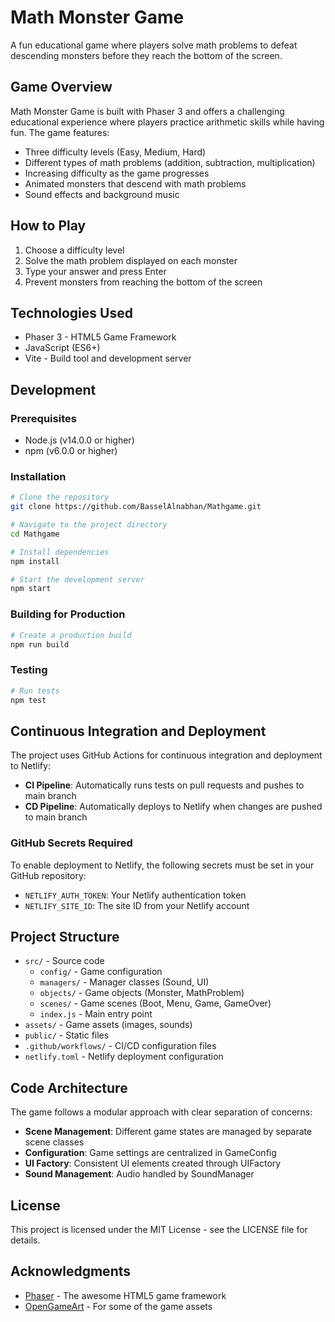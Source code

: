 # Math Monster Game

A fun educational game where players solve math problems to defeat descending monsters before they reach the bottom of the screen.

## Game Overview

Math Monster Game is built with Phaser 3 and offers a challenging educational experience where players practice arithmetic skills while having fun. The game features:

- Three difficulty levels (Easy, Medium, Hard)
- Different types of math problems (addition, subtraction, multiplication)
- Increasing difficulty as the game progresses
- Animated monsters that descend with math problems
- Sound effects and background music

## How to Play

1. Choose a difficulty level
2. Solve the math problem displayed on each monster
3. Type your answer and press Enter
4. Prevent monsters from reaching the bottom of the screen

## Technologies Used

- Phaser 3 - HTML5 Game Framework
- JavaScript (ES6+)
- Vite - Build tool and development server

## Development

### Prerequisites

- Node.js (v14.0.0 or higher)
- npm (v6.0.0 or higher)

### Installation

```bash
# Clone the repository
git clone https://github.com/BasselAlnabhan/Mathgame.git

# Navigate to the project directory
cd Mathgame

# Install dependencies
npm install

# Start the development server
npm start
```

### Building for Production

```bash
# Create a production build
npm run build
```

### Testing

```bash
# Run tests
npm test
```

## Continuous Integration and Deployment

The project uses GitHub Actions for continuous integration and deployment to Netlify:

- **CI Pipeline**: Automatically runs tests on pull requests and pushes to main branch
- **CD Pipeline**: Automatically deploys to Netlify when changes are pushed to main branch

### GitHub Secrets Required

To enable deployment to Netlify, the following secrets must be set in your GitHub repository:

- `NETLIFY_AUTH_TOKEN`: Your Netlify authentication token
- `NETLIFY_SITE_ID`: The site ID from your Netlify account

## Project Structure

- `src/` - Source code
  - `config/` - Game configuration
  - `managers/` - Manager classes (Sound, UI)
  - `objects/` - Game objects (Monster, MathProblem)
  - `scenes/` - Game scenes (Boot, Menu, Game, GameOver)
  - `index.js` - Main entry point
- `assets/` - Game assets (images, sounds)
- `public/` - Static files
- `.github/workflows/` - CI/CD configuration files
- `netlify.toml` - Netlify deployment configuration

## Code Architecture

The game follows a modular approach with clear separation of concerns:

- **Scene Management**: Different game states are managed by separate scene classes
- **Configuration**: Game settings are centralized in GameConfig
- **UI Factory**: Consistent UI elements created through UIFactory
- **Sound Management**: Audio handled by SoundManager

## License

This project is licensed under the MIT License - see the LICENSE file for details.

## Acknowledgments

- [Phaser](https://phaser.io/) - The awesome HTML5 game framework
- [OpenGameArt](https://opengameart.org/) - For some of the game assets
